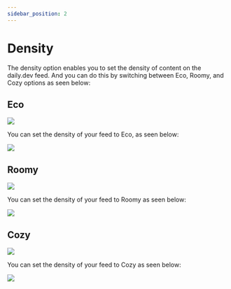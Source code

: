 ```yaml
---
sidebar_position: 2
---
```


# Density

The density option enables you to set the density of content on the daily.dev feed. And you can do this by switching between Eco, Roomy, and Cozy options as seen below:

## Eco

![](https://daily-now-res.cloudinary.com/image/upload/v1695752388/docs-v2/Density-eco.png)

You can set the density of your feed to Eco, as seen below:

![](https://daily-now-res.cloudinary.com/image/upload/v1695752389/docs-v2/Density-eco-customize.png)

## Roomy

![](https://daily-now-res.cloudinary.com/image/upload/v1695752384/docs-v2/Density-roomy.png)

You can set the density of your feed to Roomy as seen below:

![](https://daily-now-res.cloudinary.com/image/upload/v1695752389/docs-v2/Density-roomy-customize.png
)

## Cozy

![](https://daily-now-res.cloudinary.com/image/upload/v1695752386/docs-v2/Density-cozy.png)

You can set the density of your feed to Cozy as seen below:

![](https://daily-now-res.cloudinary.com/image/upload/v1695752386/docs-v2/Density-cozy-customize.png)

